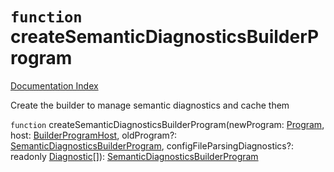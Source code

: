 # `function` createSemanticDiagnosticsBuilderProgram

[Documentation Index](../README.md)

Create the builder to manage semantic diagnostics and cache them

`function` createSemanticDiagnosticsBuilderProgram(newProgram: [Program](../private.interface.Program/README.md), host: [BuilderProgramHost](../private.interface.BuilderProgramHost/README.md), oldProgram?: [SemanticDiagnosticsBuilderProgram](../private.interface.SemanticDiagnosticsBuilderProgram/README.md), configFileParsingDiagnostics?: readonly [Diagnostic](../private.interface.Diagnostic/README.md)\[]): [SemanticDiagnosticsBuilderProgram](../private.interface.SemanticDiagnosticsBuilderProgram/README.md)